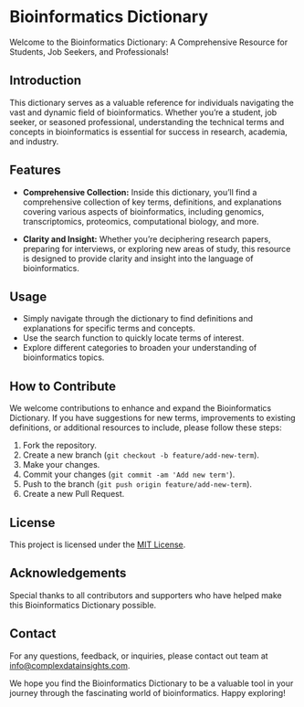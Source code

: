 # Bioinformatics Dictionary

Welcome to the Bioinformatics Dictionary: A Comprehensive Resource for Students, Job Seekers, and Professionals!

## Introduction

This dictionary serves as a valuable reference for individuals navigating the vast and dynamic field of bioinformatics. Whether you’re a student, job seeker, or seasoned professional, understanding the technical terms and concepts in bioinformatics is essential for success in research, academia, and industry.

## Features

- **Comprehensive Collection:** Inside this dictionary, you’ll find a comprehensive collection of key terms, definitions, and explanations covering various aspects of bioinformatics, including genomics, transcriptomics, proteomics, computational biology, and more.

- **Clarity and Insight:** Whether you’re deciphering research papers, preparing for interviews, or exploring new areas of study, this resource is designed to provide clarity and insight into the language of bioinformatics.

## Usage

- Simply navigate through the dictionary to find definitions and explanations for specific terms and concepts.
- Use the search function to quickly locate terms of interest.
- Explore different categories to broaden your understanding of bioinformatics topics.

## How to Contribute

We welcome contributions to enhance and expand the Bioinformatics Dictionary. If you have suggestions for new terms, improvements to existing definitions, or additional resources to include, please follow these steps:

1. Fork the repository.
2. Create a new branch (`git checkout -b feature/add-new-term`).
3. Make your changes.
4. Commit your changes (`git commit -am 'Add new term'`).
5. Push to the branch (`git push origin feature/add-new-term`).
6. Create a new Pull Request.

## License

This project is licensed under the [MIT License](LICENSE).

## Acknowledgements

Special thanks to all contributors and supporters who have helped make this Bioinformatics Dictionary possible.

## Contact

For any questions, feedback, or inquiries, please contact out team at info@complexdatainsights.com.

We hope you find the Bioinformatics Dictionary to be a valuable tool in your journey through the fascinating world of bioinformatics. Happy exploring!

